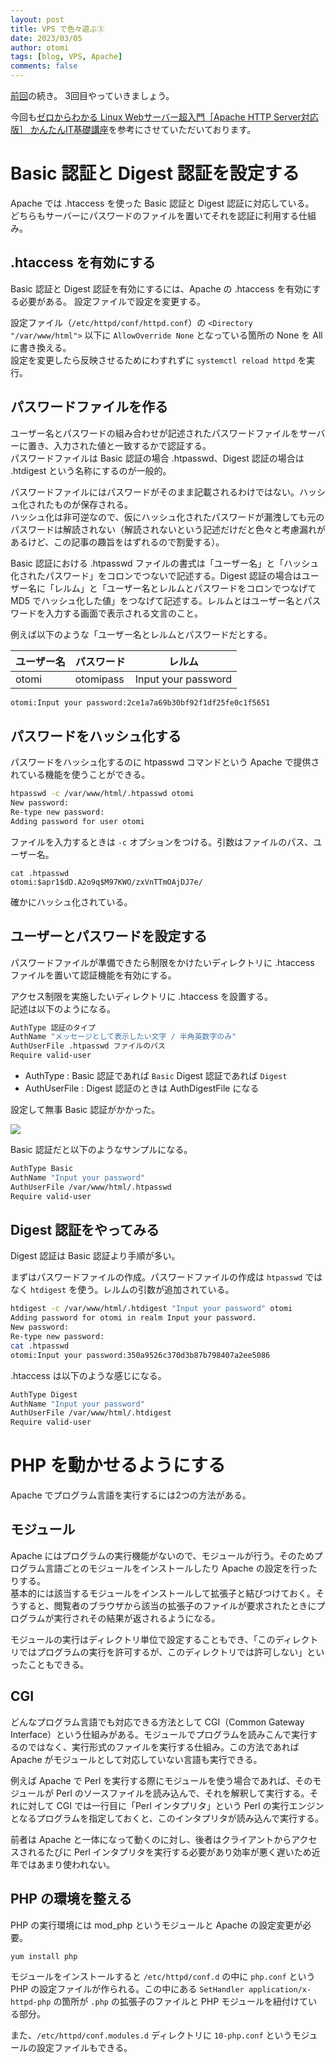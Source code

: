```yaml
---
layout: post
title: VPS で色々遊ぶ③
date: 2023/03/05
author: otomi
tags: [blog, VPS, Apache]
comments: false
---
```


[前回](https://blog.otomi.world/play-around-with-vps-2/)の続き。
3回目やっていきましょう。

今回も[ゼロからわかる Linux Webサーバー超入門［Apache HTTP Server対応版］ かんたんIT基礎講座](https://www.amazon.co.jp/gp/product/B07HH22LJR/)を参考にさせていただいております。

<!-- more -->

# Basic 認証と Digest 認証を設定する

Apache では .htaccess を使った Basic 認証と Digest 認証に対応している。<br>
どちらもサーバーにパスワードのファイルを置いてそれを認証に利用する仕組み。

## .htaccess を有効にする

Basic 認証と Digest 認証を有効にするには、Apache の .htaccess を有効にする必要がある。
設定ファイルで設定を変更する。

設定ファイル（`/etc/httpd/conf/httpd.conf`）の `<Directory "/var/www/html">` 以下に `AllowOverride None` となっている箇所の None を All に書き換える。<br>
設定を変更したら反映させるためにわすれずに `systemctl reload httpd` を実行。

## パスワードファイルを作る

ユーザー名とパスワードの組み合わせが記述されたパスワードファイルをサーバーに置き、入力された値と一致するかで認証する。<br>
パスワードファイルは Basic 認証の場合 .htpasswd、Digest 認証の場合は .htdigest という名称にするのが一般的。

パスワードファイルにはパスワードがそのまま記載されるわけではない。ハッシュ化されたものが保存される。<br>ハッシュ化は非可逆なので、仮にハッシュ化されたパスワードが漏洩しても元のパスワードは解読されない（解読されないという記述だけだと色々と考慮漏れがあるけど、この記事の趣旨をはずれるので割愛する）。

Basic 認証における .htpasswd ファイルの書式は「ユーザー名」と「ハッシュ化されたパスワード」をコロンでつないで記述する。<be>Digest 認証の場合はユーザー名に「レルム」と「ユーザー名とレルムとパスワードをコロンでつなげて MD5 でハッシュ化した値」をつなげて記述する。レルムとはユーザー名とパスワードを入力する画面で表示される文言のこと。

例えば以下のような「ユーザー名とレルムとパスワードだとする。

|  ユーザー名  |  パスワード  |  レルム  |
| ---- | ---- | ---- |
|  otomi  |  otomipass  |  Input your password  |

```txt
otomi:Input your password:2ce1a7a69b30bf92f1df25fe0c1f5651
```

パスワードをハッシュ化する
---

パスワードをハッシュ化するのに htpasswd コマンドという Apache で提供されている機能を使うことができる。

```bash
htpasswd -c /var/www/html/.htpasswd otomi
New password: 
Re-type new password: 
Adding password for user otomi
```

ファイルを入力するときは `-c` オプションをつける。引数はファイルのパス、ユーザー名。

```
cat .htpasswd 
otomi:$apr1$dD.A2o9q$M97KWO/zxVnTTmOAjDJ7e/
```

確かにハッシュ化されている。

ユーザーとパスワードを設定する
---

パスワードファイルが準備できたら制限をかけたいディレクトリに .htaccess ファイルを置いて認証機能を有効にする。

アクセス制限を実施したいディレクトリに .htaccess を設置する。<br>記述は以下のようになる。

```bash
AuthType 認証のタイプ
AuthName "メッセージとして表示したい文字 / 半角英数字のみ"
AuthUserFile .htpasswd ファイルのパス
Require valid-user
```

- AuthType : Basic 認証であれば `Basic` Digest 認証であれば `Digest`
- AuthUserFile : Digest 認証のときは AuthDigestFile になる

設定して無事 Basic 認証がかかった。

<img src="https://user-images.githubusercontent.com/6190966/222945639-b54d0716-99c6-4d24-9d0f-175b03f66eec.png">

Basic 認証だと以下のようなサンプルになる。

```bash
AuthType Basic
AuthName "Input your password"
AuthUserFile /var/www/html/.htpasswd
Require valid-user
```

Digest 認証をやってみる
---

Digest 認証は Basic 認証より手順が多い。

まずはパスワードファイルの作成。パスワードファイルの作成は `htpasswd` ではなく `htdigest` を使う。レルムの引数が追加されている。

```bash
htdigest -c /var/www/html/.htdigest "Input your password" otomi
Adding password for otomi in realm Input your password.
New password: 
Re-type new password: 
cat .htpasswd 
otomi:Input your password:350a9526c370d3b87b798407a2ee5086
```

.htaccess は以下のような感じになる。

```bash
AuthType Digest
AuthName "Input your password"
AuthUserFile /var/www/html/.htdigest 
Require valid-user
```

# PHP を動かせるようにする

Apache でプログラム言語を実行するには2つの方法がある。

モジュール
---

Apache にはプログラムの実行機能がないので、モジュールが行う。そのためプログラム言語ごとのモジュールをインストールしたり Apache の設定を行ったりする。<br>
基本的には該当するモジュールをインストールして拡張子と結びつけておく。そうすると、閲覧者のブラウザから該当の拡張子のファイルが要求されたときにプログラムが実行されその結果が返されるようになる。

モジュールの実行はディレクトリ単位で設定することもでき、「このディレクトリではプログラムの実行を許可するが、このディレクトリでは許可しない」といったこともできる。

CGI
---

どんなプログラム言語でも対応できる方法として CGI（Common Gateway Interface）という仕組みがある。モジュールでプログラムを読みこんで実行するのではなく、実行形式のファイルを実行する仕組み。この方法であれば Apache がモジュールとして対応していない言語も実行できる。

例えば Apache で Perl を実行する際にモジュールを使う場合であれば、そのモジュールが Perl のソースファイルを読み込んで、それを解釈して実行する。それに対して CGI では一行目に「Perl インタプリタ」という Perl の実行エンジンとなるプログラムを指定しておくと、このインタプリタが読み込んで実行する。

前者は Apache と一体になって動くのに対し、後者はクライアントからアクセスされるたびに Perl インタプリタを実行する必要があり効率が悪く遅いため近年ではあまり使われない。

## PHP の環境を整える

PHP の実行環境には mod_php というモジュールと Apache の設定変更が必要。

```bash
yum install php
```

モジュールをインストールすると `/etc/httpd/conf.d` の中に `php.conf` という PHP の設定ファイルが作られる。この中にある `SetHandler application/x-httpd-php` の箇所が `.php` の拡張子のファイルと PHP モジュールを紐付けている部分。

また、`/etc/httpd/conf.modules.d` ディレクトリに `10-php.conf` というモジュールの設定ファイルもできる。
